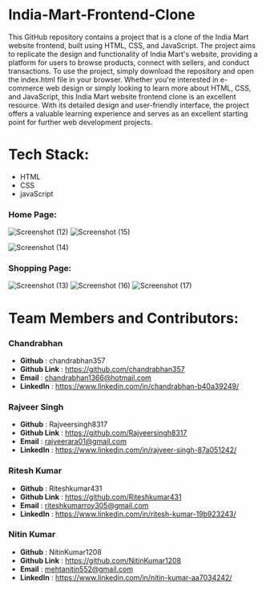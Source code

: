# India-Mart-Frontend-Clone
This GitHub repository contains a project that is a clone of the India Mart website frontend, built using HTML, CSS, and JavaScript. The project aims to replicate the design and functionality of India Mart's website, providing a platform for users to browse products, connect with sellers, and conduct transactions.
To use the project, simply download the repository and open the index.html file in your browser.
Whether you're interested in e-commerce web design or simply looking to learn more about HTML, CSS, and JavaScript, this India Mart website frontend clone is an excellent resource. With its detailed design and user-friendly interface, the project offers a valuable learning experience and serves as an excellent starting point for further web development projects.
# Tech Stack:
* HTML
* CSS
* javaScript
### Home Page:
![Screenshot (12)](https://user-images.githubusercontent.com/107990442/222507076-781d15b6-cf54-4f26-8973-5c0fa8067f03.png)
![Screenshot (15)](https://user-images.githubusercontent.com/107990442/222507827-c6b74801-5506-4251-8ed1-e7279257b142.png)

![Screenshot (14)](https://user-images.githubusercontent.com/107990442/222507179-6e3f291a-a329-4ebc-b892-8b082a8562c8.png)
### Shopping Page:
![Screenshot (13)](https://user-images.githubusercontent.com/107990442/222508541-eaf47f27-faeb-4519-8073-cf145738cac0.png)
![Screenshot (16)](https://user-images.githubusercontent.com/107990442/222509346-51d6f817-636f-499d-a356-90bfebe1a8e1.png)
![Screenshot (17)](https://user-images.githubusercontent.com/107990442/222509373-9bda14a1-1b24-43e9-bef5-471ebf41aa81.png)

# Team Members and Contributors:
### Chandrabhan
* **Github** : chandrabhan357
* **Github Link** : https://github.com/chandrabhan357
* **Email** : chandrabhan1366@hotmail.com
* **LinkedIn** : https://www.linkedin.com/in/chandrabhan-b40a39249/
### Rajveer Singh
* **Github** : Rajveersingh8317
* **Github Link** : https://github.com/Rajveersingh8317
* **Email** :  rajveerara01@gmail.com
* **LinkedIn** : https://www.linkedin.com/in/rajveer-singh-87a051242/
### Ritesh Kumar
* **Github** : Riteshkumar431
* **Github Link** : https://github.com/Riteshkumar431
* **Email** :  riteshkumarroy305@gmail.com
* **LinkedIn** : https://www.linkedin.com/in/ritesh-kumar-19b923243/
### Nitin Kumar
* **Github** : NitinKumar1208
* **Github Link** : https://github.com/NitinKumar1208
* **Email** :  mehtanitin552@gmail.com
* **LinkedIn** : https://www.linkedin.com/in/nitin-kumar-aa7034242/

